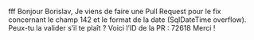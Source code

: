 fff
Bonjour Borislav,
Je viens de faire une Pull Request pour le fix concernant le champ 142 et le format de la date (SqlDateTime overflow).
Peux-tu la valider s’il te plaît ? Voici l’ID de la PR : 72618
Merci !
